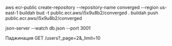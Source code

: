 aws ecr-public create-repository --repository-name converged --region us-east-1
buildah bud  -t public.ecr.aws/i5x9u8b2/converged .
buildah push public.ecr.aws/i5x9u8b2/converged


json-server --watch db.json --port 3001

Паджинация 
GET /users?_page=2&_limit=10